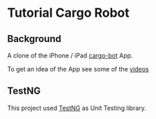 # Tutorial Cargo Robot


## Background

A clone of the iPhone / iPad [cargo-bot](https://www.google.nl/search?q=cargo+bot&tbm=isch&tbo=u&source=univ&sa=X&ved=0ahUKEwjYwYWsg8PJAhVFgA8KHUvzD6QQsAQINg&biw=1342&bih=985) App.

To get an idea of the App see some of the [videos](https://www.google.nl/search?q=cargo+bot&biw=1342&bih=985&tbm=vid&source=lnms&sa=X&ved=0ahUKEwjVy-ytg8PJAhUGRQ8KHRLaAyYQ_AUICCgC&dpr=1)


## TestNG

This project used [TestNG](http://testng.org) as Unit Testing library. 